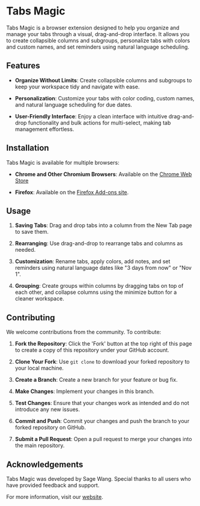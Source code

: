 # Tabs Magic

Tabs Magic is a browser extension designed to help you organize and manage your tabs through a visual, drag-and-drop interface. It allows you to create collapsible columns and subgroups, personalize tabs with colors and custom names, and set reminders using natural language scheduling. 

## Features

- **Organize Without Limits**: Create collapsible columns and subgroups to keep your workspace tidy and navigate with ease.

- **Personalization**: Customize your tabs with color coding, custom names, and natural language scheduling for due dates.

- **User-Friendly Interface**: Enjoy a clean interface with intuitive drag-and-drop functionality and bulk actions for multi-select, making tab management effortless.

## Installation

Tabs Magic is available for multiple browsers:

- **Chrome and Other Chromium Browsers**: Available on the [Chrome Web Store](https://chromewebstore.google.com/detail/tabs-magic/epjcnbdchmflcppaajkbckidicdmpmnc) 

- **Firefox**: Available on the [Firefox Add-ons site](https://addons.mozilla.org/en-US/firefox/addon/tabs-magic/).

## Usage

1. **Saving Tabs**: Drag and drop tabs into a column from the New Tab page to save them.

2. **Rearranging**: Use drag-and-drop to rearrange tabs and columns as needed.

3. **Customization**: Rename tabs, apply colors, add notes, and set reminders using natural language dates like "3 days from now" or "Nov 1".

4. **Grouping**: Create groups within columns by dragging tabs on top of each other, and collapse columns using the minimize button for a cleaner workspace.

## Contributing

We welcome contributions from the community. To contribute:

1. **Fork the Repository**: Click the 'Fork' button at the top right of this page to create a copy of this repository under your GitHub account.

2. **Clone Your Fork**: Use `git clone` to download your forked repository to your local machine.

3. **Create a Branch**: Create a new branch for your feature or bug fix.

4. **Make Changes**: Implement your changes in this branch.

5. **Test Changes**: Ensure that your changes work as intended and do not introduce any new issues.

6. **Commit and Push**: Commit your changes and push the branch to your forked repository on GitHub.

7. **Submit a Pull Request**: Open a pull request to merge your changes into the main repository.

## Acknowledgements

Tabs Magic was developed by Sage Wang. Special thanks to all users who have provided feedback and support.

For more information, visit our [website](https://tabsmagic.com/).
